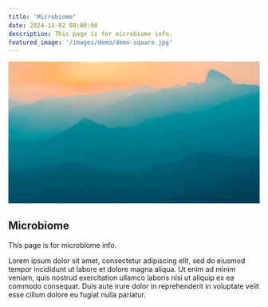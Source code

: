 ```yaml
---
title: 'Microbiome'
date: 2024-12-02 00:00:00
description: This page is for microbiome info.
featured_image: '/images/demo/demo-square.jpg'
---
```


![](/images/demo/demo-landscape.jpg)

## Microbiome

This page is for microbiome info.

Lorem ipsum dolor sit amet, consectetur adipiscing elit, sed do eiusmod tempor incididunt ut labore et dolore magna aliqua. Ut enim ad minim veniam, quis nostrud exercitation ullamco laboris nisi ut aliquip ex ea commodo consequat. Duis aute irure dolor in reprehenderit in voluptate velit esse cillum dolore eu fugiat nulla pariatur.